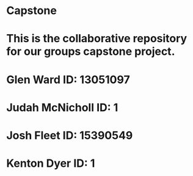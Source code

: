 # Capstone

# This is the collaborative repository for our groups capstone project.

# Glen Ward		    ID: 13051097
# Judah McNicholl	ID: 1
# Josh Fleet		  ID: 15390549
# Kenton Dyer		  ID: 1
